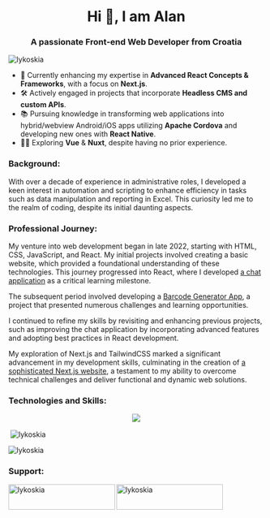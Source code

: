 <h1 align="center">Hi 👋, I am Alan</h1>
<h3 align="center">A passionate Front-end Web Developer from Croatia</h3>
<p align="left"> <img src="https://komarev.com/ghpvc/?username=lykoskia&label=Profile%20views&color=0e75b6&style=flat" alt="lykoskia" /> </p>


* 📘 Currently enhancing my expertise in __Advanced React Concepts & Frameworks__, with a focus on __Next.js__.  
* 🛠️ Actively engaged in projects that incorporate __Headless CMS and custom APIs__. 
* 📚 Pursuing knowledge in transforming web applications into hybrid/webview Android/iOS apps utilizing __Apache Cordova__ and developing new ones with __React Native__. 
* 🕵️‍♂️ Exploring __Vue__ & __Nuxt__, despite having no prior experience. 
<h3 align="left">Background:</h3>
<p align="left">
With over a decade of experience in administrative roles, I developed a keen interest in automation and scripting to enhance efficiency in tasks such as data manipulation and reporting in Excel. This curiosity led me to the realm of coding, despite its initial daunting aspects.
</p>
<h3 align="left">Professional Journey:</h3>
<p align="left">
My venture into web development began in late 2022, starting with HTML, CSS, JavaScript, and React. My initial projects involved creating a basic website, which provided a foundational understanding of these technologies. This journey progressed into React, where I developed <a href="https://github.com/Lykoskia/react-chat">a chat application</a> as a critical learning milestone.
</p>
<p align="left">
The subsequent period involved developing a <a href="https://github.com/Lykoskia/react-barcode-generator">Barcode Generator App</a>, a project that presented numerous challenges and learning opportunities.
</p>
<p align="left">
I continued to refine my skills by revisiting and enhancing previous projects, such as improving the chat application by incorporating advanced features and adopting best practices in React development.
</p>
<p align="left">
My exploration of Next.js and TailwindCSS marked a significant advancement in my development skills, culminating in the creation of <a href="https://github.com/Lykoskia/next-pages-volker">a sophisticated Next.js website</a>, a testament to my ability to overcome technical challenges and deliver functional and dynamic web solutions.
</p>
<h3 align="left">Technologies and Skills:</h3>
<p align="center">
  <a href="https://skillicons.dev">
    <img src="https://skillicons.dev/icons?i=html,css,bootstrap,tailwind,js,react,nextjs,git" />
  </a>
</p>
<p>&nbsp;<img align="center" src="https://github-readme-stats.vercel.app/api?username=lykoskia&show_icons=true&locale=en" alt="lykoskia" /></p>
<p><img align="center" src="https://github-readme-streak-stats.herokuapp.com/?user=lykoskia&" alt="lykoskia" /></p>
<h3 align="left">Support:</h3>
<p><a href="https://www.buymeacoffee.com/lykoskia"> <img align="left" src="https://cdn.buymeacoffee.com/buttons/v2/default-yellow.png" height="50" width="210" alt="lykoskia" /></a><a href="https://ko-fi.com/lykoskia"> <img align="left" src="https://cdn.ko-fi.com/cdn/kofi3.png?v=3" height="50" width="210" alt="lykoskia" /></a></p><br><br>
